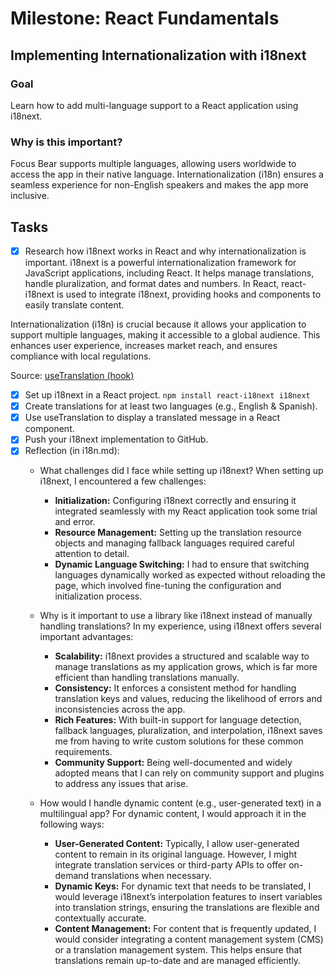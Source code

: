 # Milestone: React Fundamentals

## Implementing Internationalization with i18next
### Goal
Learn how to add multi-language support to a React application using i18next.

### Why is this important?
Focus Bear supports multiple languages, allowing users worldwide to access the app in their native language. Internationalization (i18n) ensures a seamless experience for non-English speakers and makes the app more inclusive.

## Tasks
- [x] Research how i18next works in React and why internationalization is important.
i18next is a powerful internationalization framework for JavaScript applications, including React. It helps manage translations, handle pluralization, and format dates and numbers. In React, react-i18next is used to integrate i18next, providing hooks and components to easily translate content.

Internationalization (i18n) is crucial because it allows your application to support multiple languages, making it accessible to a global audience. This enhances user experience, increases market reach, and ensures compliance with local regulations.

Source: [useTranslation (hook)](https://react.i18next.com/latest/usetranslation-hook)

- [x] Set up i18next in a React project.
  `npm install react-i18next i18next`
- [x] Create translations for at least two languages (e.g., English & Spanish).
- [x] Use useTranslation to display a translated message in a React component.
- [x] Push your i18next implementation to GitHub.
- [x] Reflection (in i18n.md):
  - What challenges did I face while setting up i18next?
When setting up i18next, I encountered a few challenges:
    - **Initialization:** Configuring i18next correctly and ensuring it integrated seamlessly with my React application took some trial and error.
    - **Resource Management:** Setting up the translation resource objects and managing fallback languages required careful attention to detail.
    - **Dynamic Language Switching:** I had to ensure that switching languages dynamically worked as expected without reloading the page, which involved fine-tuning the configuration and initialization process.

  - Why is it important to use a library like i18next instead of manually handling translations?
    In my experience, using i18next offers several important advantages:
    - **Scalability:** i18next provides a structured and scalable way to manage translations as my application grows, which is far more efficient than handling translations manually.
    - **Consistency:** It enforces a consistent method for handling translation keys and values, reducing the likelihood of errors and inconsistencies across the app.
    - **Rich Features:** With built-in support for language detection, fallback languages, pluralization, and interpolation, i18next saves me from having to write custom solutions for these common requirements.
    - **Community Support:** Being well-documented and widely adopted means that I can rely on community support and plugins to address any issues that arise.

  - How would I handle dynamic content (e.g., user-generated text) in a multilingual app?
    For dynamic content, I would approach it in the following ways:
    - **User-Generated Content:** Typically, I allow user-generated content to remain in its original language. However, I might integrate translation services or third-party APIs to offer on-demand translations when necessary.
    - **Dynamic Keys:** For dynamic text that needs to be translated, I would leverage i18next’s interpolation features to insert variables into translation strings, ensuring the translations are flexible and contextually accurate.
    - **Content Management:** For content that is frequently updated, I would consider integrating a content management system (CMS) or a translation management system. This helps ensure that translations remain up-to-date and are managed efficiently.